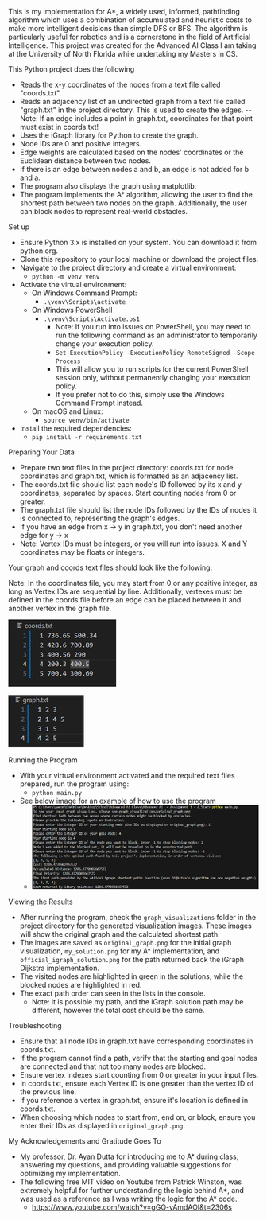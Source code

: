 This is my implementation for A*, a widely used, informed, pathfinding algorithm which uses a combination of accumulated and heuristic costs to make more intelligent decisions than simple DFS or BFS. The algorithm is particularly useful for robotics and is a cornerstone in the field of Artificial Intelligence. This project was created for the Advanced AI Class I am taking at the University of North Florida while undertaking my Masters in CS.

This Python project does the following
  - Reads the x-y coordinates of the nodes from a text file called "coords.txt".
  - Reads an adjacency list of an undirected graph from a text file called "graph.txt" in the project directory. This is used to create the edges.
    -- Note: If an edge includes a point in graph.txt, coordinates for that point must exist in coords.txt!
  - Uses the iGraph library for Python to create the graph.
  - Node IDs are 0 and positive integers.
  - Edge weights are calculated based on the nodes' coordinates or the Euclidean distance between two nodes.
  - If there is an edge between nodes a and b, an edge is not added for b and a.
  - The program also displays the graph using matplotlib.
  - The program implements the A* algorithm, allowing the user to find the shortest path between two nodes on the graph. Additionally, the user can block nodes to represent real-world obstacles.

Set up
  - Ensure Python 3.x is installed on your system. You can download it from python.org.
  - Clone this repository to your local machine or download the project files.
  - Navigate to the project directory and create a virtual environment:
    - `python -m venv venv`
  - Activate the virtual environment:
    - On Windows Command Prompt:
      - `.\venv\Scripts\activate`
    - On Windows PowerShell
      - `.\venv\Scripts\Activate.ps1`
        - Note: If you run into issues on PowerShell, you may need to run the following command as an administrator to temporarily change your execution policy.
        - `Set-ExecutionPolicy -ExecutionPolicy RemoteSigned -Scope Process`
        - This will allow you to run scripts for the current PowerShell session only, without permanently changing your execution policy.
        - If you prefer not to do this, simply use the Windows Command Prompt instead.
    - On macOS and Linux:
      - `source venv/bin/activate`
  - Install the required dependencies:
      - `pip install -r requirements.txt`

Preparing Your Data
- Prepare two text files in the project directory: coords.txt for node coordinates and graph.txt, which is formatted as an adjacency list.
- The coords.txt file should list each node's ID followed by its x and y coordinates, separated by spaces. Start counting nodes from 0 or greater.
- The graph.txt file should list the node IDs followed by the IDs of nodes it is connected to, representing the graph's edges.
- If you have an edge from x -> y in graph.txt, you don't need another edge for y -> x
- Note: Vertex IDs must be integers, or you will run into issues. X and Y coordinates may be floats or integers.


Your graph and coords text files should look like the following: 

Note: In the coordinates file, you may start from 0 or any positive integer, as long as Vertex IDs are sequential by line. Additionally, vertexes must be defined in the coords file before an edge can be placed between it and another 
vertex in the graph file.
  
![Coordinate File Example](coords_file_example.png "Coords File Example")
  
![Graph File Example](graph_file_example.png "Graph File Example")

Running the Program
- With your virtual environment activated and the required text files prepared, run the program using:
  - `python main.py`
- See below image for an example of how to use the program
  - ![Advanced AI - Running Example](example_of_running_program.png "Advanced AI - Running Example")

Viewing the Results
- After running the program, check the `graph_visualizations` folder in the project directory for the generated visualization images. These images will show the original graph and the calculated shortest path.
- The images are saved as `original_graph.png` for the initial graph visualization, `my_solution.png` for my A* implementation, and `official_igraph_solution.png` for the path returned back the iGraph Dijkstra implementation. 
- The visited nodes are highlighted in green in the solutions, while the blocked nodes are highlighted in red.
- The exact path order can seen in the lists in the console. 
  - Note: it is possible my path, and the iGraph solution path may be different, however the total cost should be the same.

Troubleshooting
- Ensure that all node IDs in graph.txt have corresponding coordinates in coords.txt.
- If the program cannot find a path, verify that the starting and goal nodes are connected and that not too many nodes are blocked.
- Ensure vertex indexes start counting from 0 or greater in your input files.
- In coords.txt, ensure each Vertex ID is one greater than the vertex ID of the previous line.
- If you reference a vertex in graph.txt, ensure it's location is defined in coords.txt.
- When choosing which nodes to start from, end on, or block, ensure you enter their IDs as displayed in `original_graph.png`.

My Acknowledgements and Gratitude Goes To
- My professor, Dr. Ayan Dutta for introducing me to A* during class, answering my questions, and providing valuable suggestions for optimizing my implementation.
- The following free MIT video on Youtube from Patrick Winston, was extremely helpful for further understanding the logic behind A*, and was used as a reference as I was writing the logic for the A* code.
  - https://www.youtube.com/watch?v=gGQ-vAmdAOI&t=2306s
